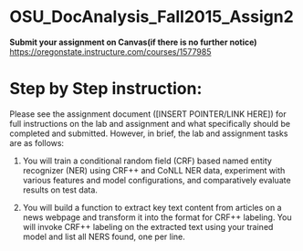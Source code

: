 # OSU_DocAnalysis_Fall2015_Assign2

<b>Submit your assignment on Canvas(if there is no further notice)</b><br />
https://oregonstate.instructure.com/courses/1577985<br />

Step by Step instruction:<br/>
===
Please see the assignment document ([INSERT POINTER/LINK HERE]) for full instructions on the lab and assignment and what specifically should be completed and submitted.  However, in brief, the lab and assignment tasks are as follows:<br/>

1. You will train a conditional random field (CRF) based named entity recognizer (NER) using CRF++ and CoNLL NER data, experiment with various features and model configurations, and comparatively evaluate results on test data.<br/>

2. You will build a function to extract key text content from articles on a news webpage and transform it into the format for CRF++ labeling.  You will invoke CRF++ labeling on the extracted text using your trained model and list all NERS found, one per line.<br/>

